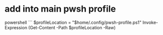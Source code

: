 # add into main pwsh profile
powershell ``` 
$profileLocation = "$home/.config/pwsh-profile.ps1"
Invoke-Expression (Get-Content -Path $profileLocation -Raw)
